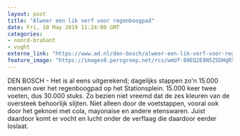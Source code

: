 ```yaml
---
layout: post
title: "Alweer een lik verf voor regenboogpad"
date: Fri, 10 May 2019 11:24:00 GMT
categories: 
- noord-brabant 
- vught 
externe_link: "https://www.ad.nl/den-bosch/alweer-een-lik-verf-voor-regenboogpad~a9ef30a0/"
feature_image: "https://images0.persgroep.net/rcs/wmUf-80EQ2E9N5Z5DHqR5gx4fVU/diocontent/147734081/_fitwidth/400/?appId=21791a8992982cd8da851550a453bd7f&quality=0.7"
---
```


DEN BOSCH - Het is al eens uitgerekend; dagelijks stappen zo'n 15.000 mensen over het regenboogpad op het Stationsplein. 15.000 keer twee voeten, dus 30.000 stuks. Zo bezien niet vreemd dat de zes kleuren van de oversteek behoorlijk slijten. Niet alleen door de voetstappen, vooral ook door het geknoei met cola, mayonaise en andere etenswaren. Juist daardoor komt er vocht en lucht onder de verflaag die daardoor eerder loslaat.

